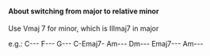 #### About switching from major to relative minor

Use Vmaj 7 for minor, which is IIImaj7 in major

e.g.: C--- F--- G--- C-Emaj7- Am--- Dm--- Emaj7--- Am---
